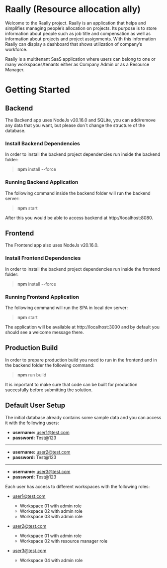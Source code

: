 # Raally (Resource allocation ally)

Welcome to the Raally project. Raally is an application that helps and simplifies managing people’s allocation on projects. Its purpose is to store information about people such as job title and compensation as well as information about projects and project assignments. With this information Raally can display a dashboard that shows utilization of company’s workforce. 

Raally is a multitenant SaaS application where users can belong to one or many workspaces/tenants either as Company Admin or as a Resource Manager.

# Getting Started

## Backend

The Backend app uses NodeJs v20.16.0 and SQLite, you can add/remove any data that you want, but please don´t change the structure of the database.

### Install Backend Dependencies

In order to install the backend project dependencies run inside the backend folder:

> **npm** install --force

### Running Backend Application

The following command inside the backend folder will run the backend server:

> **npm** start

After this you would be able to access backend at http://localhost:8080. 

## Frontend

The Frontend app also uses NodeJs v20.16.0.

### Install Frontend Dependencies

In order to install the backend project dependencies run inside the frontend folder:

> **npm** install --force

### Running Frontend Application

The following command will run the SPA in local dev server:

> **npm** start

The application will be available at http://localhost:3000 and by default you should see a welcome message there.

## Production Build

In order to prepare production build you need to run in the frontend and in the backend folder the following command:

> **npm** run build

It is important to make sure that code can be built for production succesfully before submitting the solution.

## Default User Setup

The initial database already contains some sample data and you can access it with the following users:

 - **username:** user1@test.com
 - **password:** Test@123

---

 - **username:** user2@test.com
 - **password:** Test@123

---

 - **username:** user3@test.com
 - **password:** Test@123

Each user has access to different workspaces with the following roles:

- user1@test.com
  - Workspace 01 with admin role
  - Workspace 02 with admin role
  - Workspace 03 with admin role

- user2@test.com
  - Workspace 01 with admin role
  - Workspace 02 with resource manager role

- user3@test.com
  - Workspace 04 with admin role


